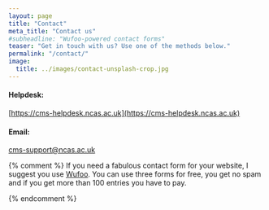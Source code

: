 ```yaml
---
layout: page
title: "Contact"
meta_title: "Contact us"
#subheadline: "Wufoo-powered contact forms"
teaser: "Get in touch with us? Use one of the methods below."
permalink: "/contact/"
image:
  title: ../images/contact-unsplash-crop.jpg
---
```

#### Helpdesk:
  [https://cms-helpdesk.ncas.ac.uk](https://cms-helpdesk.ncas.ac.uk)

#### Email:
  <cms-support@ncas.ac.uk>

{% comment %}
If you need a fabulous contact form for your website, I suggest you use [Wufoo][1]. You can use three forms for free, you get no spam and if you get more than 100 entries you have to pay.


 [1]: http://www.wufoo.com/
{% endcomment %}
